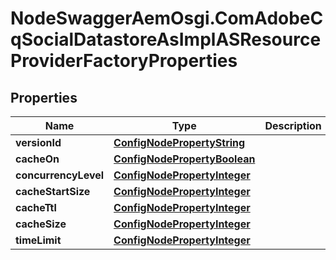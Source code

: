 # NodeSwaggerAemOsgi.ComAdobeCqSocialDatastoreAsImplASResourceProviderFactoryProperties

## Properties

Name | Type | Description | Notes
------------ | ------------- | ------------- | -------------
**versionId** | [**ConfigNodePropertyString**](ConfigNodePropertyString.md) |  | [optional] 
**cacheOn** | [**ConfigNodePropertyBoolean**](ConfigNodePropertyBoolean.md) |  | [optional] 
**concurrencyLevel** | [**ConfigNodePropertyInteger**](ConfigNodePropertyInteger.md) |  | [optional] 
**cacheStartSize** | [**ConfigNodePropertyInteger**](ConfigNodePropertyInteger.md) |  | [optional] 
**cacheTtl** | [**ConfigNodePropertyInteger**](ConfigNodePropertyInteger.md) |  | [optional] 
**cacheSize** | [**ConfigNodePropertyInteger**](ConfigNodePropertyInteger.md) |  | [optional] 
**timeLimit** | [**ConfigNodePropertyInteger**](ConfigNodePropertyInteger.md) |  | [optional] 


